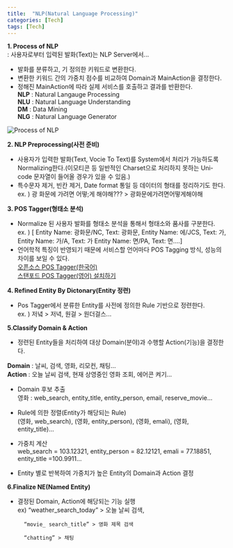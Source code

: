 ```yaml
---
title:  "NLP(Natural Language Processing)"
categories: [Tech]
tags: [Tech]
---
```


**1. Process of NLP**    
:  사용자로부터 입력된 발화(Text)는 NLP Server에서...    
   - 발화를 분류하고, 기 정의한 키워드로 변환한다.    
   - 변환한 키워드 간의 가중치 점수를 비교하여 Domain과 MainAction을 결정한다.    
   - 정해진 MainAction에 따라 실제 서비스를 호출하고 결과를 반환한다.    
**NLP** : Natural Langauge Processing  
**NLU** : Natural Language Understanding  
**DM** : Data Mining  
**NLG** : Natural Language Generator  


![Process of NLP](https://parkmh04.github.io//images/processofNLU.png)    

**2. NLP Preprocessing(사전 준비)**    
 - 사용자가 입력한 발화(Text, Vocie To Text)를 System에서 처리가 가능하도록 Normalizing한다.(이모티콘 등 일반적인 Charset으로 처리하지 못하는 Uni-code 문자열이 들어올 경우가 있을 수 있음.)    
 - 특수문자 제거, 빈칸 제거, Date format 통일 등 데이터의 형태를 정리하기도 한다.  
  ex. ) 광 화문에 가려면 어떻;게 해야해???  > 광화문에가려면어떻게해야해
  
**3. POS Tagger(형태소 분석)**    
  - Normalize 된 사용자 발화를 형태소 분석을 통해서 형태소와 품사를 구분한다.  
   ex. )  [ Entity Name: 광화문/NC, Text: 광화문,  Entity Name: 에/JCS, Text: 가, Entity Name: 가/A, Text: 가 Entity Name: 면/PA, Text: 면....]    
  - 언어학적 특징이 반영되기 때문에 서비스할 언어마다 POS Tagging 방식, 성능의 차이를 보일 수 있다.     
     [오픈소스 POS Tagger(한국어)](http://jammun.blogspot.kr/2014/07/pos-tagger.html)    
     [스탠포드 POS Tagger(영어) 설치하기](http://www.citrus-translation.com/stanford-pos-tagger-on-localhost/)
      
**4. Refined Entity By Dictonary(Entity 정련)**    
-  Pos Tagger에서 분류한 Entity를 사전에 정의한 Rule 기반으로 정련한다.  
  ex. ) 저녘 > 저녁, 원걸 > 원더걸스...     

**5.Classify Domain & Action**    
-  정련된 Entity들을 처리하여 대상 Domain(분야)과 수행할 Action(기능)을 결정한다.
    
**Domain** : 날씨, 검색, 영화,  리모컨,  채팅...    
**Action** : 오늘 날씨 검색, 현재 상영중인 영화 조회, 에어콘 켜기...
      
- Domain 후보 추출  
  영화 : web_search, entity_title, entity_person, email, reserve_movie...
    
- Rule에 의한 정렬(Entity가 해당되는 Rule)  
  (영화, web_search), (영화, entity_person), (영화, emali), (영화, entity_title)...
    
- 가중치 계산  
   web_search = 103.12321, entity_person = 82.12121, emali = 77.18851, entity_title =100.9911...
    
- Entity 별로 반복하여 가중치가 높은 Entity의 Domain과 Action 결정
        
**6.Finalize NE(Named Entity)**
    
- 결정된 Domain, Action에 해당되는 기능 실행    
  ex) “weather_search_today” > 오늘 날씨 검색, 
   
        “movie_ search_title” > 영화 제목 검색
  
		“chatting” > 채팅    